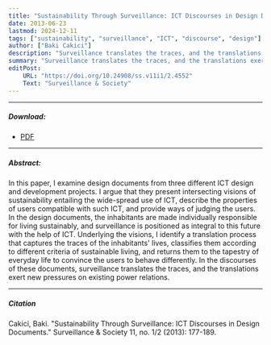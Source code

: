 ```yaml
---
title: "Sustainability Through Surveillance: ICT Discourses in Design Documents"
date: 2013-06-23
lastmod: 2024-12-11
tags: ["sustainability", "surveillance", "ICT", "discourse", "design"]
author: ["Baki Cakici"]
description: "Surveillance translates the traces, and the translations exert new pressures on existing power relations." 
summary: "Surveillance translates the traces, and the translations exert new pressures on existing power relations."
editPost:
    URL: "https://doi.org/10.24908/ss.v11i1/2.4552"
    Text: "Surveillance & Society"
---
```

---
##### Download:
- [PDF](survsoc2013.pdf)

---
##### Abstract:
In this paper, I examine design documents from three different ICT design and development projects. I argue that they present intersecting visions of sustainability entailing the wide-spread use of ICT, describe the properties of users compatible with such ICT, and provide ways of judging the users. In the design documents, the inhabitants are made individually responsible for living sustainably, and surveillance is positioned as integral to this future with the help of ICT. Underlying the visions, I identify a translation process that captures the traces of the inhabitants' lives, classifies them according to different criteria of sustainable living, and returns them to the tapestry of everyday life to convince the users to behave differently. In the discourses of these documents, surveillance translates the traces, and the translations exert new pressures on existing power relations.

---
##### Citation
Cakici, Baki. "Sustainability Through Surveillance: ICT Discourses in Design Documents." Surveillance & Society 11, no. 1/2 (2013): 177-189.
